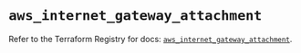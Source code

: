 # `aws_internet_gateway_attachment`

Refer to the Terraform Registry for docs: [`aws_internet_gateway_attachment`](https://registry.terraform.io/providers/hashicorp/aws/6.4.0/docs/resources/internet_gateway_attachment).
